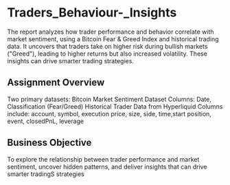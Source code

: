 # Traders_Behaviour-_Insights
The report analyzes how trader performance and behavior correlate with market sentiment, using a Bitcoin Fear &amp; Greed Index and historical trading data. It uncovers that traders take on higher risk during bullish markets ("Greed"), leading to higher returns but also increased volatility. These insights can drive smarter trading strategies.

## Assignment Overview
Two primary datasets:
Bitcoin Market Sentiment Dataset
Columns: Date, Classification (Fear/Greed)
Historical Trader Data from Hyperliquid
Columns include: account, symbol, execution price, size, side, time,start position, event, closedPnL, leverage

## Business Objective
To explore the relationship between trader performance and market sentiment, uncover hidden patterns, and deliver insights that can drive smarter tradingS strategies
